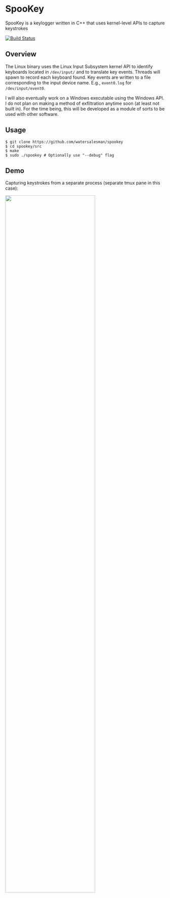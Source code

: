 # SpooKey

SpooKey is a keylogger written in C++ that uses kernel-level APIs
to capture keystrokes

[![Build Status](https://travis-ci.org/watersalesman/spookey.svg?branch=master)](https://travis-ci.org/watersalesman/spookey)

Overview
---

The Linux binary uses the Linux Input Subsystem kernel API to identify
keyboards located in `/dev/input/` and to translate key events. Threads
will spawn to record each keyboard found. Key events are written to a file
corresponding to the input device name. E.g., `event0.log` for
`/dev/input/event0`.

I will also eventually work on a Windows executable using the Windows API. I do
not plan on making a method of exfiltration anytime soon (at least not built in).
For the time being, this will be developed as a module of sorts to be used with
other software.

Usage
---
```
$ git clone https://github.com/watersalesman/spookey
$ cd spookey/src
$ make
$ sudo ./spookey # Optionally use "--debug" flag
```

Demo
---

Capturing keystrokes from a separate process (separate tmux pane in this case):

<a href="https://asciinema.org/a/AFxCijfeYyUzpKBne2ziVWWjB" target="_blank"><img src="https://asciinema.org/a/AFxCijfeYyUzpKBne2ziVWWjB.png" width="75%" /></a>
